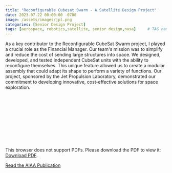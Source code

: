 ```yaml
---
title: "Reconfigurable Cubesat Swarm - A Satellite Design Project"
date: 2023-07-22 00:00:00 -0700
image: /assets/images/jpl.png
categories: [Senior Design Project]
tags: [aerospace, robotics,satellite, senior design,nasa]     # TAG names should always be lowercase
---
```


As a key contributor to the Reconfigurable CubeSat Swarm project, I played a crucial role as the Financial Manager. Our team's mission was to simplify and reduce the cost of sending large structures into space. We designed, developed, and tested independent CubeSat units with the ability to reconfigure themselves. This unique feature allowed us to create a modular assembly that could adapt its shape to perform a variety of functions. Our project, sponsored by the Jet Propulsion Laboratory, demonstrated our commitment to developing innovative, cost-effective solutions for space exploration.


<object data="https://www.colorado.edu/mechanical/sites/default/files/attached-files/team3_jpl_whitepaper.pdf" width="700px" height="700px">
    <embed src="https://www.colorado.edu/mechanical/sites/default/files/attached-files/team3_jpl_whitepaper.pdf">
        <p>This browser does not support PDFs. Please download the PDF to view it: <a href="http://yoursite.com/the.pdf">Download PDF</a>.</p>
    </embed>
</object>

[Read the AIAA Publication](https://arc.aiaa.org/doi/10.2514/6.2022-0845)
